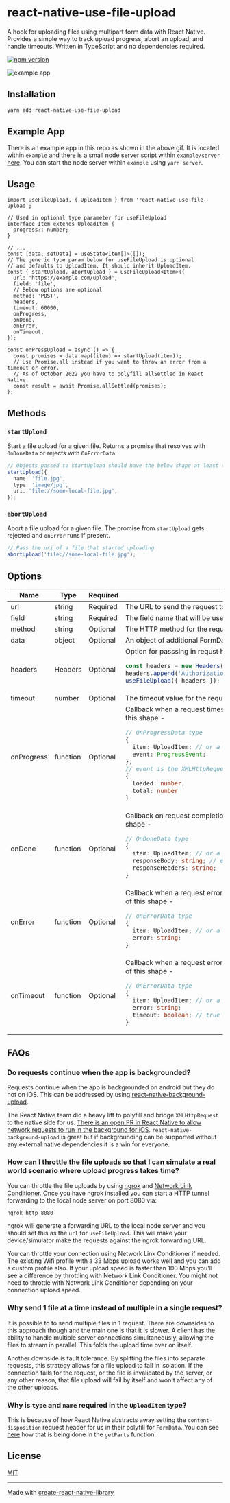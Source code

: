 # react-native-use-file-upload

A hook for uploading files using multipart form data with React Native. Provides a simple way to track upload progress, abort an upload, and handle timeouts. Written in TypeScript and no dependencies required.

[![npm version](https://img.shields.io/npm/v/react-native-use-file-upload?style=plastic)](https://www.npmjs.org/package/react-native-use-file-upload)

![example app](example/example.gif)

## Installation

```sh
yarn add react-native-use-file-upload
```

## Example App

There is an example app in this repo as shown in the above gif. It is located within `example` and there is a small node server script within `example/server` [here](example/server/server.ts). You can start the node server within `example` using `yarn server`.

## Usage

```tsx
import useFileUpload, { UploadItem } from 'react-native-use-file-upload';

// Used in optional type parameter for useFileUpload
interface Item extends UploadItem {
  progress?: number;
}

// ...
const [data, setData] = useState<Item[]>([]);
// The generic type param below for useFileUpload is optional
// and defaults to UploadItem. It should inherit UploadItem.
const { startUpload, abortUpload } = useFileUpload<Item>({
  url: 'https://example.com/upload',
  field: 'file',
  // Below options are optional
  method: 'POST',
  headers,
  timeout: 60000,
  onProgress,
  onDone,
  onError,
  onTimeout,
});

const onPressUpload = async () => {
  const promises = data.map((item) => startUpload(item));
  // Use Promise.all instead if you want to throw an error from a timeout or error.
  // As of October 2022 you have to polyfill allSettled in React Native.
  const result = await Promise.allSettled(promises);
};
```

## Methods

### `startUpload`

Start a file upload for a given file. Returns a promise that resolves with `OnDoneData` or rejects with `OnErrorData`.

```ts
// Objects passed to startUpload should have the below shape at least (UploadItem type)
startUpload({
  name: 'file.jpg',
  type: 'image/jpg',
  uri: 'file://some-local-file.jpg',
});
```

### `abortUpload`

Abort a file upload for a given file. The promise from `startUpload` gets rejected and `onError` runs if present.

```ts
// Pass the uri of a file that started uploading
abortUpload('file://some-local-file.jpg');
```

## Options

<table>
<thead>
  <tr>
    <th>Name</th>
    <th>Type</th>
    <th>Required</th>
    <th>Description</th>
  </tr>
</thead>
<tbody>
  <tr>
    <td>url</td>
    <td>string</td>
    <td>Required</td>
    <td>The URL to send the request to.</td>
  </tr>
  <tr>
    <td>field</td>
    <td>string</td>
    <td>Required</td>
    <td>The field name that will be used for the file in FormData.</td>
  </tr>
  <tr>
    <td>method</td>
    <td>string</td>
    <td>Optional</td>
    <td>The HTTP method for the request. Defaults to "POST".</td>
  </tr>
  <tr>
    <td>data</td>
    <td>object</td>
    <td>Optional</td>
    <td>An object of additional FormData fields to be set with the request.</td>
  </tr>
  <tr>
    <td>headers</td>
    <td>Headers</td>
    <td>Optional</td>
<td>Option for passsing in requst headers.

```ts
const headers = new Headers();
headers.append('Authorization', 'foo');
useFileUpload({ headers });
```

</td>

  </tr>
  <tr>
    <td>timeout</td>
    <td>number</td>
    <td>Optional</td>
    <td>The timeout value for the request in milliseconds.</td>
  </tr>
  <tr>
    <td>onProgress</td>
    <td>function</td>
    <td>Optional</td>
<td>Callback when a request times out for a given file. It receives 1 argument of this shape -

```ts
// OnProgressData type
{
  item: UploadItem; // or a type that inherits UploadItem
  event: ProgressEvent;
};
// event is the XMLHttpRequest progress event object and it's shape is -
{
  loaded: number,
  total: number
}
```

</td>
  </tr>
  <tr>
    <td>onDone</td>
    <td>function</td>
    <td>Optional</td>
<td>Callback on request completion for a given file. It receives 1 argument of this shape -

```ts
// OnDoneData type
{
  item: UploadItem; // or a type that inherits UploadItem
  responseBody: string; // eg "{\"foo\":\"baz\"}" (JSON) or "foo"
  responseHeaders: string;
}
```

</td>
  </tr>
  <tr>
    <td>onError</td>
    <td>function</td>
    <td>Optional</td>
<td>Callback when a request error happens for a given file. It receives 1 argument of this shape -

```ts
// onErrorData type
{
  item: UploadItem; // or a type that inherits UploadItem
  error: string;
}
```

</td>
  </tr>
  <tr>
    <td>onTimeout</td>
    <td>function</td>
    <td>Optional</td>
<td>Callback when a request error happens for a given file. It receives 1 argument of this shape -

```ts
// OnErrorData type
{
  item: UploadItem; // or a type that inherits UploadItem
  error: string;
  timeout: boolean; // true here
}
```

</td>
  </tr>
</tbody>
</table>

## FAQs

### Do requests continue when the app is backgrounded?

Requests continue when the app is backgrounded on android but they do not on iOS. This can be addressed by using [react-native-background-upload](https://github.com/Vydia/react-native-background-upload).

The React Native team did a heavy lift to polyfill and bridge `XMLHttpRequest` to the native side for us. [There is an open PR in React Native to allow network requests to run in the background for iOS](https://github.com/facebook/react-native/pull/31838). `react-native-background-upload` is great but if backgrounding can be supported without any external native dependencies it is a win for everyone.

### How can I throttle the file uploads so that I can simulate a real world scenario where upload progress takes time?

You can throttle the file uploads by using [ngrok](https://ngrok.com/) and [Network Link Conditioner](https://developer.apple.com/download/more/?q=Additional%20Tools). Once you have ngrok installed you can start a HTTP tunnel forwarding to the local node server on port 8080 via:

```sh
ngrok http 8080
```

ngrok will generate a forwarding URL to the local node server and you should set this as the `url` for `useFileUpload`. This will make your device/simulator make the requests against the ngrok forwarding URL.

You can throttle your connection using Network Link Conditioner if needed. The existing Wifi profile with a 33 Mbps upload works well and you can add a custom profile also. If your upload speed is faster than 100 Mbps you'll see a difference by throttling with Network Link Conditioner. You might not need to throttle with Network Link Conditioner depending on your connection upload speed.

### Why send 1 file at a time instead of multiple in a single request?

It is possible to to send multiple files in 1 request. There are downsides to this approach though and the main one is that it is slower. A client has the ability to handle multiple server connections simultaneously, allowing the files to stream in parallel. This folds the upload time over on itself.

Another downside is fault tolerance. By splitting the files into separate requests, this strategy allows for a file upload to fail in isolation. If the connection fails for the request, or the file is invalidated by the server, or any other reason, that file upload will fail by itself and won't affect any of the other uploads.

### Why is `type` and `name` required in the `UploadItem` type?

This is because of how React Native abstracts away setting the `content-disposition` request header for us in their polyfill for `FormData`. You can see [here](https://github.com/facebook/react-native/blob/d05a5d15512ab794ef80b31ef91090d5d88b3fcd/Libraries/Network/FormData.js) how that is being done in the `getParts` function.

## License

[MIT](LICENSE.md)

---

Made with [create-react-native-library](https://github.com/callstack/react-native-builder-bob)
